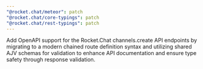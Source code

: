 ```yaml
---
"@rocket.chat/meteor": patch
"@rocket.chat/core-typings": patch
"@rocket.chat/rest-typings": patch
---
```


Add OpenAPI support for the Rocket.Chat channels.create API endpoints by migrating to a modern chained route definition syntax and utilizing shared AJV schemas for validation to enhance API documentation and ensure type safety through response validation.